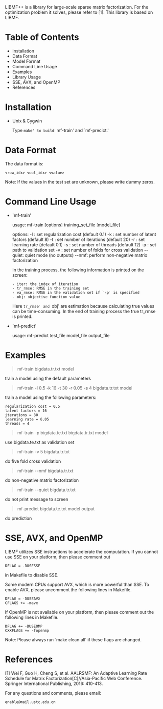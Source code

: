 LIBMF++ is a library for large-scale sparse matrix factorization. For the
optimization problem it solves, please refer to [1]. This library is based on LIBMF.

Table of Contents
=================

- Installation
- Data Format
- Model Format
- Command Line Usage
- Examples
- Library Usage
- SSE, AVX, and OpenMP
- References



Installation
============

- Unix & Cygwin

  Type `make' to build `mf-train' and `mf-precict.'



Data Format
===========

The data format is:

    <row_idx> <col_idx> <value>

Note: If the values in the test set are unknown, please write dummy zeros.



Command Line Usage
==================

-   `mf-train'

    usage: mf-train [options] training_set_file [model_file]

    options:
    -l <lambda>: set regularization cost (default 0.1)
    -k <factor>: set number of latent factors (default 8)
    -t <iter>: set number of iterations (default 20)
    -r <eta>: set learning rate (default 0.1)
    -s <threads>: set number of threads (default 12)
    -p <path>: set path to validation set
    -v <fold>: set number of folds for cross validation
    --quiet: quiet mode (no outputs)
    --nmf: perform non-negative matrix factorization

    In the training process, the following information is printed on the
    screen:

        - iter: the index of iteration
        - tr_rmse: RMSE in the training set
        - va_rmse: RMSE in the validation set if `-p' is specified
        - obj: objective function value

    Here `tr_rmse' and `obj' are estimation because calculating true values can
    be time-consuming. In the end of training process the true tr_rmse is
    printed.
    
-   `mf-predict'

    usage: mf-predict test_file model_file output_file



Examples
========

> mf-train bigdata.tr.txt model

train a model using the default parameters

> mf-train -l 0.5 -k 16 -t 30 -r 0.05 -s 4 bigdata.tr.txt model

train a model using the following parameters:

    regularization cost = 0.5
    latent factors = 16
    iterations = 30
    learning rate = 0.05
    threads = 4

> mf-train -p bigdata.te.txt bigdata.tr.txt model

use bigdata.te.txt as validation set

> mf-train -v 5 bigdata.tr.txt

do five fold cross validation

> mf-train --nmf bigdata.tr.txt

do non-negative matrix factorization

> mf-train --quiet bigdata.tr.txt

do not print message to screen

> mf-predict bigdata.te.txt model output

do prediction


SSE, AVX, and OpenMP
====================

LIBMF utilizes SSE instructions to accelerate the computation. If you cannot
use SSE on your platform, then please comment out

    DFLAG = -DUSESSE

in Makefile to disable SSE.

Some modern CPUs support AVX, which is more powerful than SSE. To enable
AVX, please uncomment the following lines in Makefile.

    DFLAG = -DUSEAVX
    CFLAGS += -mavx

If OpenMP is not available on your platform, then please comment out the
following lines in Makefile.

    DFLAG += -DUSEOMP
    CXXFLAGS += -fopenmp

Note: Please always run `make clean all' if these flags are changed.


References
==========

[1] Wei F, Guo H, Cheng S, et al. AALRSMF: An Adaptive Learning Rate Schedule for Matrix Factorization[C]//Asia-Pacific Web Conference. Springer International Publishing, 2016: 410-413.


For any questions and comments, please email:

    enable@mail.ustc.edu.cn
